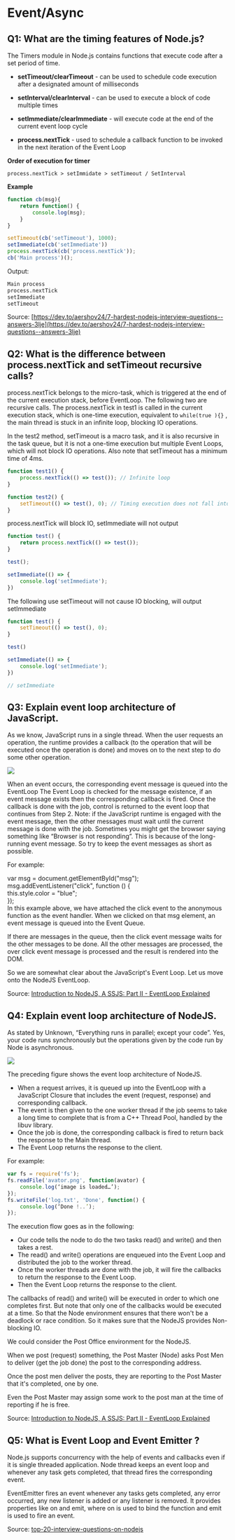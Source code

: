 # Event/Async

## Q1: What are the timing features of Node.js?

The Timers module in Node.js contains functions that execute code after a set period of time.

- **setTimeout/clearTimeout** - can be used to schedule code execution after a designated amount of milliseconds

- **setInterval/clearInterval** - can be used to execute a block of code multiple times

- **setImmediate/clearImmediate** - will execute code at the end of the current event loop cycle

- **process.nextTick** - used to schedule a callback function to be invoked in the next iteration of the Event Loop

**Order of execution for timer**

```
process.nextTick > setImmidate > setTimeout / SetInterval
```

**Example**

```js
function cb(msg){
    return function() {
        console.log(msg);
    }
}

setTimeout(cb('setTimeout'), 1000);
setImmediate(cb('setImmediate'))
process.nextTick(cb('process.nextTick'));
cb('Main process')();
```

Output:

```bash
Main process
process.nextTick
setImmediate
setTimeout
```

Source: [https://dev.to/aershov24/7-hardest-nodejs-interview-questions--answers-3lje](https://dev.to/aershov24/7-hardest-nodejs-interview-questions--answers-3lje)

## Q2: What is the difference between process.nextTick and setTimeout recursive calls?

process.nextTick belongs to the micro-task, which is triggered at the end of the current execution stack, before EventLoop. The following two are recursive calls. The process.nextTick in test1 is called in the current execution stack, which is one-time execution, equivalent to ```while(true ){}``` , the main thread is stuck in an infinite loop, blocking IO operations.

In the test2 method, setTimeout is a macro task, and it is also recursive in the task queue, but it is not a one-time execution but multiple Event Loops, which will not block IO operations. Also note that setTimeout has a minimum time of 4ms.

```js
function test1() {
    process.nextTick(() => test()); // Infinite loop
}

function test2() {
    setTimeout(() => test(), 0); // Timing execution does not fall into an infinite loop
}
```

process.nextTick will block IO, setImmediate will not output

```js
function test() {
    return process.nextTick(() => test());
}

test();

setImmediate(() => {
    console.log('setImmediate');
})
```

The following use setTimeout will not cause IO blocking, will output setImmediate

```js
function test() { 
    setTimeout(() => test(), 0);
}

test()

setImmediate(() => {
    console.log('setImmediate');
})

// setImmediate
```



## Q3: Explain event loop architecture of JavaScript.

As we know, JavaScript runs in a single thread. When the user requests an operation, the runtime provides a callback (to the operation that will be executed once the operation is done) and moves on to the next step to do some other operation.

![](../img/javascript_eventloop.jpg)

When an event occurs, the corresponding event message is queued into the EventLoop
The Event Loop is checked for the message existence, if an event message exists then the corresponding callback is fired.
Once the callback is done with the job, control is returned to the event loop that continues from Step 2.
Note: if the JavaScript runtime is engaged with the event message, then the other messages must wait until the current message is done with the job. Sometimes you might get the browser saying something like “Browser is not responding”. This is because of the long-running event message. So try to keep the event messages as short as possible.

For example:

var msg = document.getElementById("msg");  
msg.addEventListener("click", function () {  
this.style.color = "blue";  
});  
In this example above, we have attached the click event to the anonymous function as the event handler. When we clicked on that msg element, an event message is queued into the Event Queue.

If there are messages in the queue, then the click event message waits for the other messages to be done. All the other messages are processed, the over click event message is processed and the result is rendered into the DOM.

So we are somewhat clear about the JavaScript's Event Loop. Let us move onto the NodeJS EventLoop.

Source: [Introduction to NodeJS, A SSJS: Part II - EventLoop Explained](https://www.c-sharpcorner.com/article/node-js-interview-questions-and-answers/)

## Q4: Explain event loop architecture of NodeJS.
As stated by Unknown, “Everything runs in parallel; except your code”. Yes, your code runs synchronously but the operations given by the code run by Node is asynchronous.

![](../img/nodejs_eventlop.jpg)

The preceding figure shows the event loop architecture of NodeJS.

* When a request arrives, it is queued up into the EventLoop with a JavaScript Closure that includes the event (request, response) and corresponding callback.
* The event is then given to the one worker thread if the job seems to take a long time to complete that is from a C++ Thread Pool, handled by the libuv library.
* Once the job is done, the corresponding callback is fired to return back the response to the Main thread.
* The Event Loop returns the response to the client.

For example:

```js
var fs = require('fs');  
fs.readFile('avator.png', function(avator) {  
    console.log(‘image is loaded…’);  
});  
fs.writeFile('log.txt', 'Done', function() {  
    console.log(‘Done !..’);  
});    
```

The execution flow goes as in the following:

* Our code tells the node to do the two tasks read() and write() and then takes a rest.
* The read() and write() operations are enqueued into the Event Loop and distributed the job to the worker thread.
* Once the worker threads are done with the job, it will fire the callbacks to return the response to the Event Loop.
* Then the Event Loop returns the response to the client.

The callbacks of read() and write() will be executed in order to which one completes first. But note that only one of the callbacks would be executed at a time. So that the Node environment ensures that there won't be a deadlock or race condition. So it makes sure that the NodeJS provides Non-blocking IO.

We could consider the Post Office environment for the NodeJS.

When we post (request) something, the Post Master (Node) asks Post Men to deliver (get the job done) the post to the corresponding address.

Once the post men deliver the posts, they are reporting to the Post Master that it's completed, one by one.

Even the Post Master may assign some work to the post man at the time of reporting if he is free.

Source: [Introduction to NodeJS, A SSJS: Part II - EventLoop Explained](https://www.c-sharpcorner.com/article/node-js-interview-questions-and-answers/)

## Q5: What is Event Loop and Event Emitter ?

Node.js supports concurrency with the help of events and callbacks even if it is single threaded application. Node thread keeps an event loop and whenever any task gets completed, that thread fires the corresponding event.

EventEmitter fires an event whenever any tasks gets completed, any error occurred, any new listener is added or any listener is removed. It provides properties like on and emit, where on is used to bind the function and emit is used to fire an event.

Source: [top-20-interview-questions-on-nodejs](https://www.codingdefined.com/2017/04/top-20-interview-questions-on-nodejs.html)
